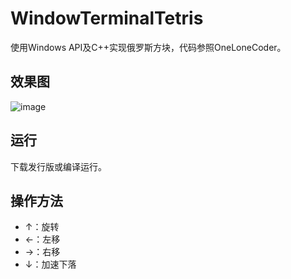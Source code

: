 # WindowTerminalTetris
使用Windows API及C++实现俄罗斯方块，代码参照OneLoneCoder。

## 效果图
![image](https://github.com/mmhello123/WindowTerminalTetris/demoVideo.png)

## 运行
下载发行版或编译运行。

## 操作方法
- ↑：旋转
- ←：左移
- →：右移
- ↓：加速下落
